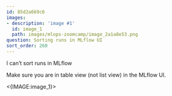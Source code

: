 ```yaml
---
id: 85d2a669c6
images:
- description: 'image #1'
  id: image_1
  path: images/mlops-zoomcamp/image_2a1a8e53.png
question: Sorting runs in MLflow UI
sort_order: 260
---
```


I can’t sort runs in MLflow

Make sure you are in table view (not list view) in the MLflow UI.

<{IMAGE:image_1}>